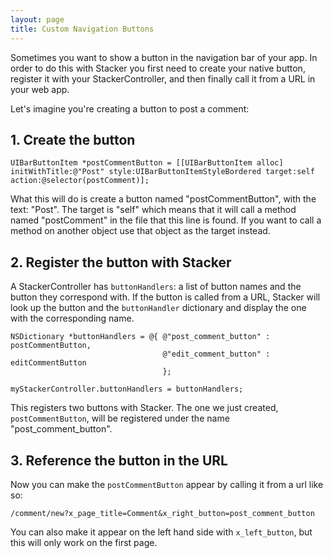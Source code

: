 ```yaml
---
layout: page
title: Custom Navigation Buttons
---
```


Sometimes you want to show a button in the navigation bar of your app. In order to do this with Stacker you first need to create your native button, register it with your StackerController, and then finally call it from a URL in your web app.

Let's imagine you're creating a button to post a comment:

## 1. Create the button

```
UIBarButtonItem *postCommentButton = [[UIBarButtonItem alloc] initWithTitle:@"Post" style:UIBarButtonItemStyleBordered target:self action:@selector(postComment)];
```

What this will do is create a button named "postCommentButton", with the text: "Post". The target is "self" which means that it will call a method named "postComment" in the file that this line is found. If you want to call a method on another object use that object as the target instead.

## 2. Register the button with Stacker

A StackerController has `buttonHandlers`: a list of button names and the button they correspond with. If the button is called from a URL, Stacker will look up the button and the `buttonHandler` dictionary and display the one with the corresponding name.

```
NSDictionary *buttonHandlers = @{ @"post_comment_button" : postCommentButton,
                                  @"edit_comment_button" : editCommentButton
                                  };

myStackerController.buttonHandlers = buttonHandlers;
```

This registers two buttons with Stacker. The one we just created, `postCommentButton`, will be registered under the name "post_comment_button".

## 3. Reference the button in the URL

Now you can make the `postCommentButton` appear by calling it from a url like so:

```
/comment/new?x_page_title=Comment&x_right_button=post_comment_button
```

You can also make it appear on the left hand side with `x_left_button`, but this will only work on the first page.
